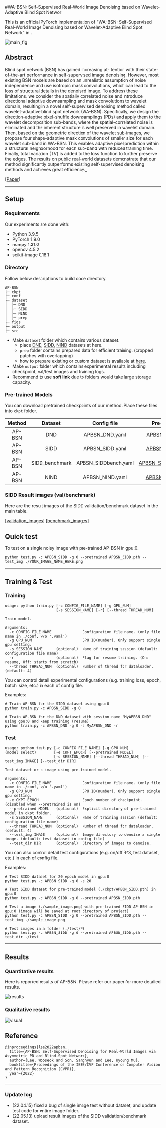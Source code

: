 #WA-BSN: Self-Supervised Real-World Image Denoising based on Wavelet-Adaptive Blind Spot Networ

This is an official PyTorch implementation of "WA-BSN: Self-Supervised Real-World Image Denoising based on Wavelet-Adaptive Blind Spot Network" in .

![main_fig](./figs/main.png)


## Abstract
Blind spot network (BSN) has gained increasing at- tention with their state-of-the-art performance in self-supervised image denoising. However, most existing BSN models are based on an unrealistic assumption of noise independence and use isotropic mask convolutions, which can lead to the loss of structural details in the denoised image. To address these limitations, we consider the spatially correlated noise and introduce directional adaptive downsampling and mask convolutions to wavelet domain, resulting in a novel self-supervised denoising method called wavelet-adaptive blind spot network (WA-BSN). Specifically, we design the direction-adaptive pixel-shuffle downsamplings (PDs) and apply them to the wavelet decomposition sub-bands, where the spatial-correlated noise is eliminated and the inherent structure is well preserved in wavelet domain. Then, based on the geometric direction of the wavelet sub-images, we propose four shape-adaptive mask convolutions of smaller size for each wavelet sub-band in WA-BSN. This enables adaptive pixel prediction within a structural neighborhood for each sub-band with reduced training time. Finally, total variation (TV) is added to the loss function to further preserve the edges. The results on public real-world datasets demonstrate that our method significantly outperforms existing self-supervised denoising methods and achieves great efficiency._

[[Paper](https:)]

---

## Setup

### Requirements

Our experiments are done with:

- Python 3.9.5
- PyTorch 1.9.0
- numpy 1.21.0
- opencv 4.5.2
- scikit-image 0.18.1

### Directory

Follow below descriptions to build code directory.

```
AP-BSN
├─ ckpt
├─ conf
├─ dataset
│  ├─ DND
│  ├─ SIDD
│  ├─ NIND
│  ├─ prep
├─ figs
├─ output
├─ src
```

- Make `dataset` folder which contains various dataset.
  - place [DND](https://noise.visinf.tu-darmstadt.de/), [SIDD](https://www.eecs.yorku.ca/~kamel/sidd/), [NIND](https://commons.wikimedia.org/wiki/Natural_Image_Noise_Dataset) datasets at here.
  - `prep` folder contains prepared data for efficient training. (cropped patches with overlapping)
  - how to prepare existing or custom dataset is available at [here](./src/datahandler/prepare_dataset.md).
- Make `output` folder which contains experimental results including checkpoint, val/test images and training logs.
- Recommend to use __soft link__ due to folders would take large storage capacity.

### Pre-trained Models

You can download pretrained checkpoints of our method. Place these files into `ckpt` folder.

| Method |      Dataset   |      Config file     | Pre-trained |
| :----: | :------------: | :------------------: | :---------: |
| AP-BSN |       DND      |     APBSN_DND.yaml   | [APBSN_DND.pth](https://drive.google.com/file/d/1tixIn1qd9J2bQf4UZAXOq8AgLJ_FKohO/view?usp=sharing) |
| AP-BSN |      SIDD      |    APBSN_SIDD.yaml   | [APBSN_SIDD.pth](https://drive.google.com/file/d/1dGOtPSet0WZZ5QzSPunXtEByk8lw_fCO/view?usp=sharing) |
| AP-BSN | SIDD_benchmark | APBSN_SIDDbench.yaml | [APBSN_SIDDbench.pth](https://drive.google.com/file/d/15U229KMfD_hquB29MwgRfFO1U4l-U3_7/view?usp=sharing) |
| AP-BSN |      NIND      |    APBSN_NIND.yaml   | [APBSN_NIND.pth](https://drive.google.com/file/d/1O0CKMc1C44__Ae80W0DsfOUMoELX4UHA/view?usp=sharing) |

### SIDD Result images (val/benchmark)

Here are the result images of the SIDD validation/benchmark dataset in the main table.

[[validation_images](https://drive.google.com/file/d/1MsCZ6Vy67ON5kOmql7JnjlAnZIzNyIJz/view?usp=sharing)]
[[benchmark_images](https://drive.google.com/file/d/17g7IqIy3GFjERa61A4U1omKGKYrL2PFu/view?usp=sharing)]


## Quick test

To test on a single noisy image with pre-trained AP-BSN in gpu:0.

```
python test.py -c APBSN_SIDD -g 0 --pretrained APBSN_SIDD.pth --test_img ./YOUR_IMAGE_NAME_HERE.png
```

---

## Training & Test

### Training

```
usage: python train.py [-c CONFIG_FILE_NAME] [-g GPU_NUM] 
                       [-s SESSION_NAME] [-r] [--thread THREAD_NUM]

Train model.

Arguments:      
  -c CONFIG_FILE_NAME              Configuration file name. (only file name in ./conf, w/o '.yaml') 
  -g GPU_NUM                       GPU ID(number). Only support single gpu setting.
  -s SESSION_NAME      (optional)  Name of training session (default: configuration file name)
  -r                   (optional)  Flag for resume training. (On: resume, Off: starts from scratch)
  --thread THREAD_NUM  (optional)  Number of thread for dataloader. (default: 4)
```

You can control detail experimental configurations (e.g. training loss, epoch, batch_size, etc.) in each of config file.

Examples:

```
# Train AP-BSN for the SIDD dataset using gpu:0
python train.py -c APBSN_SIDD -g 0

# Train AP-BSN for the DND dataset with session name "MyAPBSN_DND" using gpu:0 and keep training (resume)
python train.py -c APBSN_DND -g 0 -s MyAPBSN_DND -r
```

### Test

```
usage: python test.py [-c CONFIG_FILE_NAME] [-g GPU_NUM] 
(model select)        [-e CKPT_EPOCH] [--pretrained MODEL] 
                      [-s SESSION_NAME] [--thread THREAD_NUM] [--test_img IMAGE] [--test_dir DIR]

Test dataset or a image using pre-trained model.

Arguments:      
  -c CONFIG_FILE_NAME              Configuration file name. (only file name in ./conf, w/o '.yaml') 
  -g GPU_NUM                       GPU ID(number). Only support single gpu setting.
  -e CKPT_EPOCH                    Epoch number of checkpoint. (disabled when --pretrained is on)
  --pretrained MODEL   (optional)  Explicit directory of pre-trained model in ckpt folder.
  -s SESSION_NAME      (optional)  Name of training session (default: configuration file name)
  --thread THREAD_NUM  (optional)  Number of thread for dataloader. (default: 4)
  --test_img IMAGE     (optional)  Image directory to denoise a single image. (default: test dataset in config file)
  --test_dir DIR       (optional)  Directory of images to denoise.
```

You can also control detail test configurations (e.g. on/off R^3, test dataset, etc.) in each of config file.

Examples:

```
# Test SIDD dataset for 20 epoch model in gpu:0
python test.py -c APBSN_SIDD -g 0 -e 20

# Test SIDD dataset for pre-trained model (./ckpt/APBSN_SIDD.pth) in gpu:0
python test.py -c APBSN_SIDD -g 0 --pretrained APBSN_SIDD.pth

# Test a image (./sample_image.png) with pre-trained SIDD AP-BSN in gpu:0 (image will be saved at root directory of project)
python test.py -c APBSN_SIDD -g 0 --pretrained APBSN_SIDD.pth --test_img ./sample_image.png

# Test images in a folder (./test/*)
python test.py -c APBSN_SIDD -g 0 --pretrained APBSN_SIDD.pth --test_dir ./test
```

---

## Results

### Quantitative results

Here is reported results of AP-BSN. Please refer our paper for more detailed results.

![results](./figs/results.png)

### Qualitative results

![visual](./figs/visual_results.png)

## Reference

```
@inproceedings{lee2022apbsn,
  title={AP-BSN: Self-Supervised Denoising for Real-World Images via Asymmetric PD and Blind-Spot Network}, 
  author={Lee, Wooseok and Son, Sanghyun and Lee, Kyoung Mu},
  booktitle={Proceedings of the IEEE/CVF Conference on Computer Vision and Pattern Recognition (CVPR)},
  year={2022}
}
```

---

### Update log

- (22.04.15) fixed a bug of single image test without dataset, and update test code for entire image folder.
- (22.05.13) upload result images of the SIDD validation/benchmark dataset.
